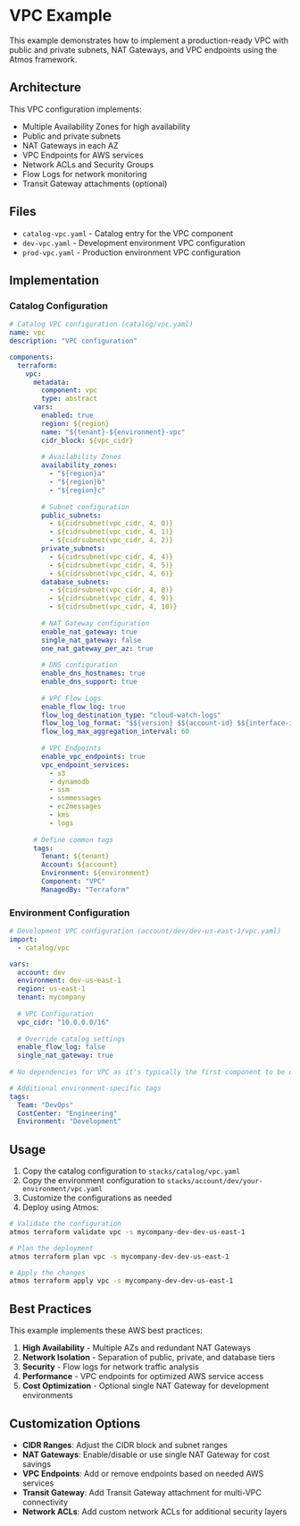 # VPC Example

This example demonstrates how to implement a production-ready VPC with public and private subnets, NAT Gateways, and VPC endpoints using the Atmos framework.

## Architecture

This VPC configuration implements:

- Multiple Availability Zones for high availability
- Public and private subnets
- NAT Gateways in each AZ
- VPC Endpoints for AWS services
- Network ACLs and Security Groups
- Flow Logs for network monitoring
- Transit Gateway attachments (optional)

## Files

- `catalog-vpc.yaml` - Catalog entry for the VPC component
- `dev-vpc.yaml` - Development environment VPC configuration
- `prod-vpc.yaml` - Production environment VPC configuration

## Implementation

### Catalog Configuration

```yaml
# Catalog VPC configuration (catalog/vpc.yaml)
name: vpc
description: "VPC configuration"

components:
  terraform:
    vpc:
      metadata:
        component: vpc
        type: abstract
      vars:
        enabled: true
        region: ${region}
        name: "${tenant}-${environment}-vpc"
        cidr_block: ${vpc_cidr}
        
        # Availability Zones
        availability_zones:
          - "${region}a"
          - "${region}b"
          - "${region}c"
        
        # Subnet configuration
        public_subnets:
          - ${cidrsubnet(vpc_cidr, 4, 0)}
          - ${cidrsubnet(vpc_cidr, 4, 1)}
          - ${cidrsubnet(vpc_cidr, 4, 2)}
        private_subnets:
          - ${cidrsubnet(vpc_cidr, 4, 4)}
          - ${cidrsubnet(vpc_cidr, 4, 5)}
          - ${cidrsubnet(vpc_cidr, 4, 6)}
        database_subnets:
          - ${cidrsubnet(vpc_cidr, 4, 8)}
          - ${cidrsubnet(vpc_cidr, 4, 9)}
          - ${cidrsubnet(vpc_cidr, 4, 10)}
        
        # NAT Gateway configuration
        enable_nat_gateway: true
        single_nat_gateway: false
        one_nat_gateway_per_az: true
        
        # DNS configuration
        enable_dns_hostnames: true
        enable_dns_support: true
        
        # VPC Flow Logs
        enable_flow_log: true
        flow_log_destination_type: "cloud-watch-logs"
        flow_log_log_format: "$${version} $${account-id} $${interface-id} $${srcaddr} $${dstaddr} $${srcport} $${dstport} $${protocol} $${packets} $${bytes} $${start} $${end} $${action} $${log-status}"
        flow_log_max_aggregation_interval: 60
        
        # VPC Endpoints
        enable_vpc_endpoints: true
        vpc_endpoint_services:
          - s3
          - dynamodb
          - ssm
          - ssmmessages
          - ec2messages
          - kms
          - logs
        
      # Define common tags
      tags:
        Tenant: ${tenant}
        Account: ${account}
        Environment: ${environment}
        Component: "VPC"
        ManagedBy: "Terraform"
```

### Environment Configuration

```yaml
# Development VPC configuration (account/dev/dev-us-east-1/vpc.yaml)
import:
  - catalog/vpc

vars:
  account: dev
  environment: dev-us-east-1
  region: us-east-1
  tenant: mycompany
  
  # VPC Configuration
  vpc_cidr: "10.0.0.0/16"
  
  # Override catalog settings
  enable_flow_log: false
  single_nat_gateway: true
  
# No dependencies for VPC as it's typically the first component to be deployed

# Additional environment-specific tags
tags:
  Team: "DevOps"
  CostCenter: "Engineering"
  Environment: "Development"
```

## Usage

1. Copy the catalog configuration to `stacks/catalog/vpc.yaml`
2. Copy the environment configuration to `stacks/account/dev/your-environment/vpc.yaml`
3. Customize the configurations as needed
4. Deploy using Atmos:

```bash
# Validate the configuration
atmos terraform validate vpc -s mycompany-dev-dev-us-east-1

# Plan the deployment
atmos terraform plan vpc -s mycompany-dev-dev-us-east-1

# Apply the changes
atmos terraform apply vpc -s mycompany-dev-dev-us-east-1
```

## Best Practices

This example implements these AWS best practices:

1. **High Availability** - Multiple AZs and redundant NAT Gateways
2. **Network Isolation** - Separation of public, private, and database tiers
3. **Security** - Flow logs for network traffic analysis
4. **Performance** - VPC endpoints for optimized AWS service access
5. **Cost Optimization** - Optional single NAT Gateway for development environments

## Customization Options

- **CIDR Ranges**: Adjust the CIDR block and subnet ranges
- **NAT Gateways**: Enable/disable or use single NAT Gateway for cost savings
- **VPC Endpoints**: Add or remove endpoints based on needed AWS services
- **Transit Gateway**: Add Transit Gateway attachment for multi-VPC connectivity
- **Network ACLs**: Add custom network ACLs for additional security layers
